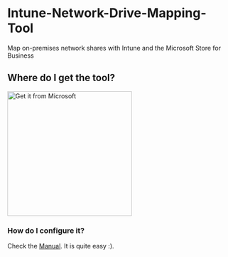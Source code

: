 # Intune-Network-Drive-Mapping-Tool
Map on-premises network shares with Intune and the Microsoft Store for Business

## Where do I get the tool?

<a href="https://businessstore.microsoft.com/store/details/networkdrivemapping/9NWVZR414XS6"><img src="https://developer.microsoft.com/store/badges/images/English_get-it-from-MS.png" alt="Get it from Microsoft" width="280"/></a>

### How do I configure it?

Check the <a href="https://github.com/Weatherlights/Intune-Network-Drive-Mapping-Tool/blob/main/Documentation/Manual.md">Manual</a>. It is quite easy :).

